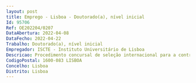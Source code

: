 ```yaml
--- 
layout: post
title: Emprego - Lisboa - Doutorado(a), nível inicial
Id: 95706
Ref: OE202204/0207
DataAbertura: 2022-04-08
DataFecho: 2022-04-22
Trabalho: Doutorado(a), nível inicial
Empregador: ISCTE - Instituto Universitário de Lisboa
Descricao: Procedimento concursal de seleção internacional para a contratação de 1 doutorado(a) de nível inicial, na área científica de Ciências Sociais no âmbito do projeto investigação «Como os Membros do Parlamento em África Representam os Seus Círculos Eleitorais»., para o CEI Iscte,  aberto pelo Edital n.º 423 2022, de 07 de abril
CodigoPostal: 1600-083 LISBOA
Concelho: Lisboa
Distrito: Lisboa
--- 
```

